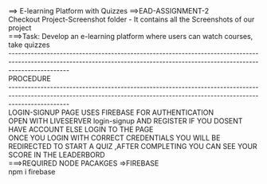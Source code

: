 <div>==> E-learning Platform with Quizzes ==>EAD-ASSIGNMENT-2</div>

<div>Checkout Project-Screenshot folder - It contains all the Screenshots of our project</div>

<div>===>Task: Develop an e-learning platform where users can watch courses, take quizzes</div>
<div>-------------------------------------------------------------------------------------------------------------------------------------------------------------------------------</div>
PROCEDURE
<div>-------------------------------------------------------------------------------------------------------------------------------------------------------------------------------</div>
<div>LOGIN-SIGNUP PAGE USES FIREBASE FOR AUTHENTICATION </div>

<div>OPEN WITH LIVESERVER login-signup AND REGISTER IF YOU DOSENT HAVE ACCOUNT ELSE LOGIN TO THE PAGE</div>

<div>ONCE YOU LOGIN WITH CORRECT CREDENTIALS YOU WILL BE REDIRECTED TO START A QUIZ ,AFTER COMPLETING YOU CAN SEE YOUR SCORE IN THE LEADERBORD</div>

<div>===>REQUIRED NODE PACAKGES =>FIREBASE</div>
<div>npm i firebase</div>
